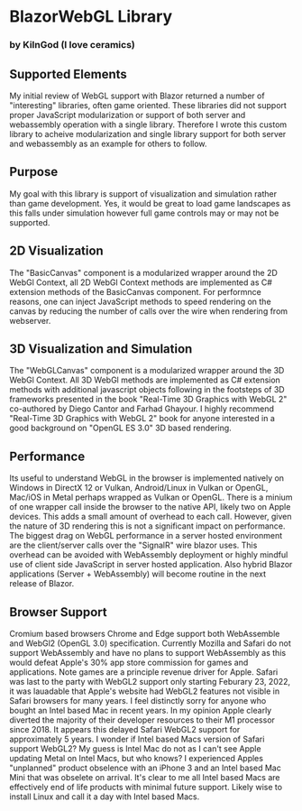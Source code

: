# BlazorWebGL Library  
### by KilnGod (I love ceramics)

## Supported Elements
My initial review of WebGL support with Blazor returned a number of "interesting" libraries, often game oriented.
These libraries did not support proper JavaScript modularization or support of both server and webassembly operation 
with a single library. Therefore I wrote this custom library to acheive modularization and single library support 
for both server and webassembly as an example for others to follow. 

## Purpose

My goal with this library is support of visualization and simulation rather than game development. Yes, it would 
be great to load game landscapes as this falls under simulation however full game controls may or may not be supported.

## 2D Visualization

The "BasicCanvas" component is a modularized wrapper around the 2D WebGl Context, all 2D WebGl Context methods are 
implemented as C# extension methods of the BasicCanvas component. For performnce reasons, one can inject JavaScript
methods to speed rendering on the canvas by reducing the number of calls over the wire when rendering from webserver.

## 3D Visualization and Simulation

The "WebGLCanvas" component is a modularized wrapper around the 3D WebGl Context. All 3D WebGl methods are implemented 
as C# extension methods with additional javascript objects following in the footsteps of 3D frameworks presented 
in the book "Real-Time 3D Graphics with WebGL 2" co-authored by Diego Cantor and Farhad Ghayour. I highly recommend 
"Real-Time 3D Graphics with WebGL 2" book for anyone interested in a good background on "OpenGL ES 3.0" 3D based 
rendering.

## Performance
Its useful to understand WebGL in the browser is implemented natively on Windows in DirectX 12 or Vulkan, Android/Linux 
in Vulkan or OpenGL, Mac/iOS in Metal perhaps wrapped as Vulkan or OpenGL. There is a minium of one wrapper call inside 
the browser to the native API, likely two on Apple devices. This adds a small amount of overhead to each call. However, 
given the nature of 3D rendering this is not a significant impact on performance. The biggest drag on WebGL performance 
in a server hosted environment are the client/server calls over the "SignalR" wire blazor uses. This overhead can be 
avoided with WebAssembly deployment or highly mindful use of client side JavaScript in server hosted application. Also 
hybrid Blazor applications (Server + WebAssembly) will become routine in the next release of Blazor.    

## Browser Support
Cromium based browsers Chrome and Edge support both WebAssemble and WebGl2 (OpenGL 3.0) specification. Currently Mozilla 
and Safari do not support WebAssembly and have no plans to support WebAssembly as this would defeat Apple's 30% app store 
commission for games and applications. Note games are a principle revenue driver for Apple. Safari was last to the party 
with WebGL2 support only starting Feburary 23, 2022, it was lauadable that Apple's website had WebGL2 features not visible
in Safari browsers for many years. I feel distinctly sorry for anyone who bought an Intel based Mac in recent years. In 
my opinion Apple clearly diverted the majority of their developer resources to their M1 processor since 2018. It appears 
this delayed Safari WebGL2 support for approximately 5 years. I wonder if Intel based Macs version of Safari 
support WebGL2? My guess is Intel Mac do not as I can't see Apple updating Metal on Intel Macs, but who knows? I experienced 
Apples "unplanned" product obselence with an iPhone 3 and an Intel based Mac Mini that was obselete on arrival. It's clear 
to me all Intel based Macs are effectively end of life products with minimal future support. Likely wise to install Linux 
and call it a day with Intel based Macs.






